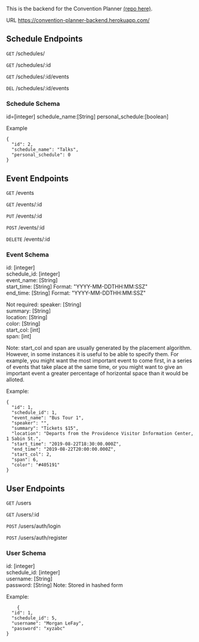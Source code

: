 
This is the backend for the Convention Planner [(repo here)](https://github.com/EmilyLow/convention-planner-frontend). 

URL
https://convention-planner-backend.herokuapp.com/

## Schedule Endpoints

`GET` /schedules/

`GET` /schedules/:id

`GET` /schedules/:id/events

`DEL` /schedules/:id/events

### Schedule Schema

id=[integer]
schedule_name:[String]
personal_schedule:[boolean]

Example

```
{
  "id": 2,
  "schedule_name": "Talks",
  "personal_schedule": 0
}
```

## Event Endpoints

`GET` /events

`GET` /events/:id

`PUT` /events/:id

`POST` /events/:id

`DELETE` /events/:id

### Event Schema

id: [integer]  
schedule_id: [integer]  
event_name: [String]   
start_time: [String] Format: "YYYY-MM-DDTHH:MM:SSZ"  
end_time: [String] Format: "YYYY-MM-DDTHH:MM:SSZ"  

Not required:
speaker: [String]  
summary: [String]  
location: [String]  
color: [String]  
start_col: [int]  
span: [int]  

Note: 
start_col and span are usually generated by the placement algorithm. However, in some instances it is useful to be able to specify them. For example, you might want the most important event to come first, in a series of events that take place at the same time, or you might want to give an important event a greater percentage of horizontal space than it would be alloted. 

Example:

```
{
  "id": 1,
  "schedule_id": 1,
  "event_name": "Bus Tour 1",
  "speaker": "",
  "summary": "Tickets $15",
  "location": "Departs from the Providence Visitor Information Center, 1 Sabin St.",
  "start_time": "2019-08-22T18:30:00.000Z",
  "end_time": "2019-08-22T20:00:00.000Z",
  "start_col": 2,
  "span": 6,
  "color": "#405191"
}

```

## User Endpoints

`GET` /users

`GET` /users/:id

`POST` /users/auth/login

`POST` /users/auth/register

### User Schema

id: [integer]  
schedule_id: [integer]  
username: [String]  
password: [String] Note: Stored in hashed form  


Example:
```
    {
  "id": 1,
  "schedule_id": 5,
  "username": "Morgan LeFay",
  "password": "xyzabc"
}

```